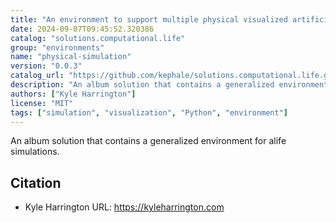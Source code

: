 ```yaml
---
title: "An environment to support multiple physical visualized artificial life simulations"
date: 2024-09-07T09:45:52.320386
catalog: "solutions.computational.life"
group: "environments"
name: "physical-simulation"
version: "0.0.3"
catalog_url: "https://github.com/kephale/solutions.computational.life.git"
description: "An album solution that contains a generalized environment for alife simulations."
authors: ["Kyle Harrington"]
license: "MIT"
tags: ["simulation", "visualization", "Python", "environment"]
---
```


An album solution that contains a generalized environment for alife simulations.

## Citation

- Kyle Harrington
  URL: https://kyleharrington.com

